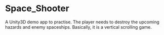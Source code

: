 # Space_Shooter
A Unity3D demo app to practise. The player needs to destroy the upcoming hazards and enemy spaceships. Basically, it is a vertical scrolling game.

